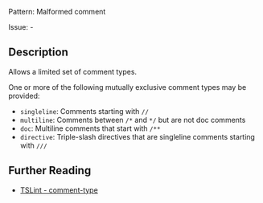 Pattern: Malformed comment

Issue: -

## Description

Allows a limited set of comment types.

One or more of the following mutually exclusive comment types may be provided:

* `singleline`: Comments starting with `//`
* `multiline`: Comments between `/*` and `*/` but are not doc comments
* `doc`: Multiline comments that start with `/**`
* `directive`: Triple-slash directives that are singleline comments starting with `///`

## Further Reading

* [TSLint - comment-type](https://palantir.github.io/tslint/rules/comment-type)